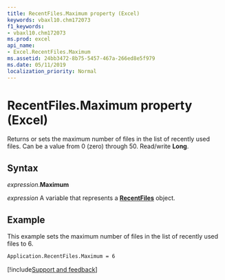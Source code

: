```yaml
---
title: RecentFiles.Maximum property (Excel)
keywords: vbaxl10.chm172073
f1_keywords:
- vbaxl10.chm172073
ms.prod: excel
api_name:
- Excel.RecentFiles.Maximum
ms.assetid: 24bb3472-8b75-5457-467a-266ed8e5f979
ms.date: 05/11/2019
localization_priority: Normal
---
```



# RecentFiles.Maximum property (Excel)

Returns or sets the maximum number of files in the list of recently used files. Can be a value from 0 (zero) through 50. Read/write **Long**.


## Syntax

_expression_.**Maximum**

_expression_ A variable that represents a **[RecentFiles](Excel.RecentFiles.md)** object.


## Example

This example sets the maximum number of files in the list of recently used files to 6.

```vb
Application.RecentFiles.Maximum = 6
```



[!include[Support and feedback](~/includes/feedback-boilerplate.md)]